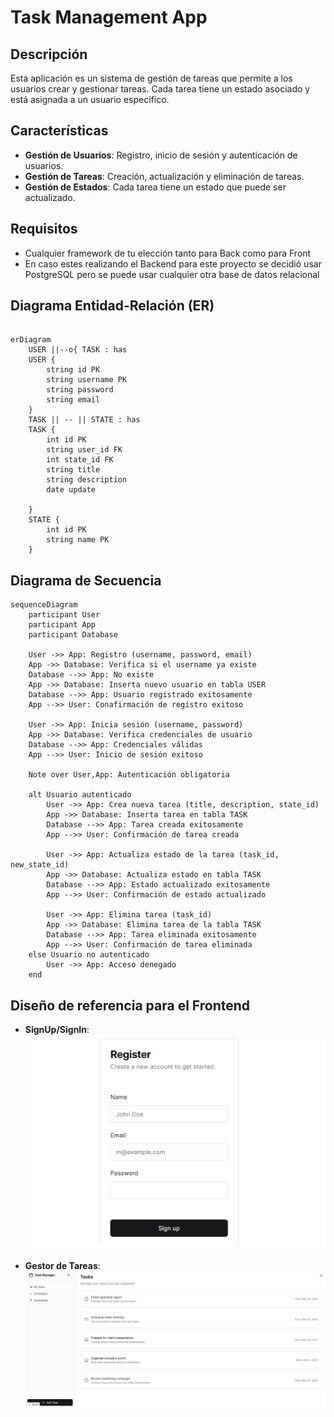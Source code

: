 # Task Management App

## Descripción

Esta aplicación es un sistema de gestión de tareas que permite a los usuarios crear y gestionar tareas. Cada tarea tiene un estado asociado y está asignada a un usuario específico.

## Características

- **Gestión de Usuarios**: Registro, inicio de sesión y autenticación de usuarios.
- **Gestión de Tareas**: Creación, actualización y eliminación de tareas.
- **Gestión de Estados**: Cada tarea tiene un estado que puede ser actualizado.

## Requisitos
- Cualquier framework de tu elección tanto para Back como para Front
- En caso estes realizando el Backend para este proyecto se decidió usar PostgreSQL pero se puede usar cualquier otra base de datos relacional

## Diagrama Entidad-Relación (ER)

```mermaid

erDiagram
    USER ||--o{ TASK : has
    USER {
        string id PK
        string username PK
        string password
        string email
    }
    TASK || -- || STATE : has
    TASK {
        int id PK
        string user_id FK
        int state_id FK
        string title
        string description
        date update

    }
    STATE {
        int id PK
        string name PK
    }
```

## Diagrama de Secuencia
```mermaid
sequenceDiagram
    participant User
    participant App
    participant Database

    User ->> App: Registro (username, password, email)
    App ->> Database: Verifica si el username ya existe
    Database -->> App: No existe
    App ->> Database: Inserta nuevo usuario en tabla USER
    Database -->> App: Usuario registrado exitosamente
    App -->> User: Conafirmación de registro exitoso

    User ->> App: Inicia sesión (username, password)
    App ->> Database: Verifica credenciales de usuario
    Database -->> App: Credenciales válidas
    App -->> User: Inicio de sesión exitoso

    Note over User,App: Autenticación obligatoria

    alt Usuario autenticado
        User ->> App: Crea nueva tarea (title, description, state_id)
        App ->> Database: Inserta tarea en tabla TASK
        Database -->> App: Tarea creada exitosamente
        App -->> User: Confirmación de tarea creada

        User ->> App: Actualiza estado de la tarea (task_id, new_state_id)
        App ->> Database: Actualiza estado en tabla TASK
        Database -->> App: Estado actualizado exitosamente
        App -->> User: Confirmación de estado actualizado

        User ->> App: Elimina tarea (task_id)
        App ->> Database: Elimina tarea de la tabla TASK
        Database -->> App: Tarea eliminada exitosamente
        App -->> User: Confirmación de tarea eliminada
    else Usuario no autenticado
        User ->> App: Acceso denegado
    end
```

## Diseño de referencia para el Frontend

- **SignUp/SignIn**:
  ![SignUp](./signup.webp)

- **Gestor de Tareas**:
  ![Tasks](./tasks.webp)